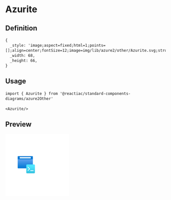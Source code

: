 # Azurite

## Definition

```
{
  _style: 'image;aspect=fixed;html=1;points=[];align=center;fontSize=12;image=img/lib/azure2/other/Azurite.svg;strokeColor=none;',
  _width: 68,
  _height: 66,
}
```

## Usage

```
import { Azurite } from '@reactiac/standard-components-diagrams/azure2Other'

<Azurite/>
```

## Preview

<img src="./azurite.png" width="200"/>
